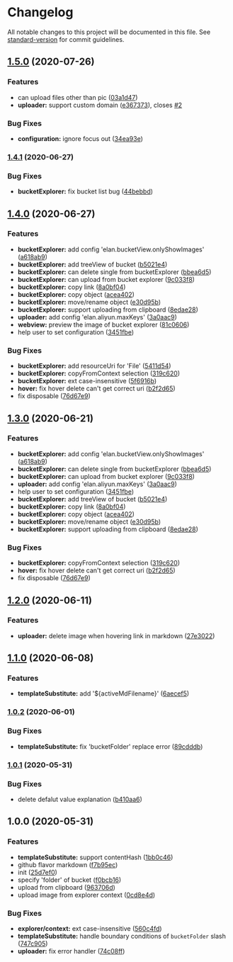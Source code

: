 # Changelog

All notable changes to this project will be documented in this file. See [standard-version](https://github.com/conventional-changelog/standard-version) for commit guidelines.

## [1.5.0](https://github.com/fangbinwei/aliyun-oss-uploader/compare/v1.4.1...v1.5.0) (2020-07-26)


### Features

* can upload files other than pic ([03a1d47](https://github.com/fangbinwei/aliyun-oss-uploader/commit/03a1d472c6f5f65b01ed66effe59be5a28051565))
* **uploader:** support custom domain ([e367373](https://github.com/fangbinwei/aliyun-oss-uploader/commit/e36737381b02f64ec0d868fc8a2180e0665268f9)), closes [#2](https://github.com/fangbinwei/aliyun-oss-uploader/issues/2)


### Bug Fixes

* **configuration:** ignore focus out ([34ea93e](https://github.com/fangbinwei/aliyun-oss-uploader/commit/34ea93e97a584fd60c6fe1da4c57691821155a5f))

### [1.4.1](https://github.com/fangbinwei/aliyun-oss-uploader/compare/v1.4.0...v1.4.1) (2020-06-27)


### Bug Fixes

* **bucketExplorer:** fix bucket list bug ([44bebbd](https://github.com/fangbinwei/aliyun-oss-uploader/commit/44bebbd23092afe5cf73c76348ead2c6f84f160c))

## [1.4.0](https://github.com/fangbinwei/aliyun-oss-uploader/compare/v1.2.0...v1.4.0) (2020-06-27)


### Features

* **bucketExplorer:** add config 'elan.bucketView.onlyShowImages' ([a618ab9](https://github.com/fangbinwei/aliyun-oss-uploader/commit/a618ab9b076ebeb67929993c35deeb15384a1da4))
* **bucketExplorer:** add treeView of bucket ([b5021e4](https://github.com/fangbinwei/aliyun-oss-uploader/commit/b5021e4fad7dc9d409f3754af7b54ab9ff30ad16))
* **bucketExplorer:** can delete single from bucketExplorer ([bbea6d5](https://github.com/fangbinwei/aliyun-oss-uploader/commit/bbea6d510701a8334d7b7c0a21f3bfc1edc424d6))
* **bucketExplorer:** can upload from bucket explorer ([9c033f8](https://github.com/fangbinwei/aliyun-oss-uploader/commit/9c033f81025175fce097fcf3fec840d8329af868))
* **bucketExplorer:** copy link ([8a0bf04](https://github.com/fangbinwei/aliyun-oss-uploader/commit/8a0bf044346fcc721a95a4756444d5c8f6dec6fe))
* **bucketExplorer:** copy object ([acea402](https://github.com/fangbinwei/aliyun-oss-uploader/commit/acea40242a7571584981b1155e794a9ab69bdeef))
* **bucketExplorer:** move/rename object ([e30d95b](https://github.com/fangbinwei/aliyun-oss-uploader/commit/e30d95bf4456e4ec2ca06cd4c1bf78e8547d7884))
* **bucketExplorer:** support uploading from clipboard ([8edae28](https://github.com/fangbinwei/aliyun-oss-uploader/commit/8edae282c7cd72822bb88ebe7323406957007a58))
* **uploader:** add config 'elan.aliyun.maxKeys' ([3a0aac9](https://github.com/fangbinwei/aliyun-oss-uploader/commit/3a0aac9788f9afa557866819c94cc64e7b6d5cfa))
* **webview:** preview the image of bucket explorer ([81c0606](https://github.com/fangbinwei/aliyun-oss-uploader/commit/81c060669f9422c7f94bac576c3b68305df81628))
* help user to set configuration ([3451fbe](https://github.com/fangbinwei/aliyun-oss-uploader/commit/3451fbe155aaa3a0a93e9c2ef3f7944a735bff05))


### Bug Fixes

* **bucketExplorer:** add resourceUri for 'File' ([5411d54](https://github.com/fangbinwei/aliyun-oss-uploader/commit/5411d5432b1546e00433e561af4b575f2f561abf))
* **bucketExplorer:** copyFromContext selection ([319c620](https://github.com/fangbinwei/aliyun-oss-uploader/commit/319c620a4089503d1742feceeebd7b57791010f7))
* **bucketExplorer:** ext case-insensitive ([5f6916b](https://github.com/fangbinwei/aliyun-oss-uploader/commit/5f6916bb964fafba73f5b56d15ad008ae72d08aa))
* **hover:** fix hover delete can't get correct uri ([b2f2d65](https://github.com/fangbinwei/aliyun-oss-uploader/commit/b2f2d65d01108dddb24b022e48801e730da28030))
* fix disposable ([76d67e9](https://github.com/fangbinwei/aliyun-oss-uploader/commit/76d67e93a0b023963ecc446935c08abc7ad70295))

## [1.3.0](https://github.com/fangbinwei/aliyun-oss-uploader/compare/v1.2.0...v1.3.0) (2020-06-21)


### Features

* **bucketExplorer:** add config 'elan.bucketView.onlyShowImages' ([a618ab9](https://github.com/fangbinwei/aliyun-oss-uploader/commit/a618ab9b076ebeb67929993c35deeb15384a1da4))
* **bucketExplorer:** can delete single from bucketExplorer ([bbea6d5](https://github.com/fangbinwei/aliyun-oss-uploader/commit/bbea6d510701a8334d7b7c0a21f3bfc1edc424d6))
* **bucketExplorer:** can upload from bucket explorer ([9c033f8](https://github.com/fangbinwei/aliyun-oss-uploader/commit/9c033f81025175fce097fcf3fec840d8329af868))
* **uploader:** add config 'elan.aliyun.maxKeys' ([3a0aac9](https://github.com/fangbinwei/aliyun-oss-uploader/commit/3a0aac9788f9afa557866819c94cc64e7b6d5cfa))
* help user to set configuration ([3451fbe](https://github.com/fangbinwei/aliyun-oss-uploader/commit/3451fbe155aaa3a0a93e9c2ef3f7944a735bff05))
* **bucketExplorer:** add treeView of bucket ([b5021e4](https://github.com/fangbinwei/aliyun-oss-uploader/commit/b5021e4fad7dc9d409f3754af7b54ab9ff30ad16))
* **bucketExplorer:** copy link ([8a0bf04](https://github.com/fangbinwei/aliyun-oss-uploader/commit/8a0bf044346fcc721a95a4756444d5c8f6dec6fe))
* **bucketExplorer:** copy object ([acea402](https://github.com/fangbinwei/aliyun-oss-uploader/commit/acea40242a7571584981b1155e794a9ab69bdeef))
* **bucketExplorer:** move/rename object ([e30d95b](https://github.com/fangbinwei/aliyun-oss-uploader/commit/e30d95bf4456e4ec2ca06cd4c1bf78e8547d7884))
* **bucketExplorer:** support uploading from clipboard ([8edae28](https://github.com/fangbinwei/aliyun-oss-uploader/commit/8edae282c7cd72822bb88ebe7323406957007a58))


### Bug Fixes

* **bucketExplorer:** copyFromContext selection ([319c620](https://github.com/fangbinwei/aliyun-oss-uploader/commit/319c620a4089503d1742feceeebd7b57791010f7))
* **hover:** fix hover delete can't get correct uri ([b2f2d65](https://github.com/fangbinwei/aliyun-oss-uploader/commit/b2f2d65d01108dddb24b022e48801e730da28030))
* fix disposable ([76d67e9](https://github.com/fangbinwei/aliyun-oss-uploader/commit/76d67e93a0b023963ecc446935c08abc7ad70295))

## [1.2.0](https://github.com/fangbinwei/aliyun-oss-uploader/compare/v1.1.0...v1.2.0) (2020-06-11)


### Features

* **uploader:** delete image when hovering link in markdown ([27e3022](https://github.com/fangbinwei/aliyun-oss-uploader/commit/27e302217d99fbdf8bdf0427d83cd174d0ab0370))

## [1.1.0](https://github.com/fangbinwei/aliyun-oss-uploader/compare/v1.0.2...v1.1.0) (2020-06-08)


### Features

* **templateSubstitute:** add '${activeMdFilename}' ([6aecef5](https://github.com/fangbinwei/aliyun-oss-uploader/commit/6aecef57e647c336bff914b86fb388d4ebc32b36))

### [1.0.2](https://github.com/fangbinwei/aliyun-oss-uploader/compare/v1.0.1...v1.0.2) (2020-06-01)


### Bug Fixes

* **templateSubstitute:** fix 'bucketFolder' replace error ([89cdddb](https://github.com/fangbinwei/aliyun-oss-uploader/commit/89cdddb7c6c411f5a7bf3175266978299d6ba0a6))

### [1.0.1](https://github.com/fangbinwei/aliyun-oss-uploader/compare/v1.0.0...v1.0.1) (2020-05-31)


### Bug Fixes

* delete defalut value explanation ([b410aa6](https://github.com/fangbinwei/aliyun-oss-uploader/commit/b410aa672e0beaa6c275bc2bc0b904fd1240803d))

## 1.0.0 (2020-05-31)


### Features

* **templateSubstitute:** support contentHash ([1bb0c46](https://github.com/fangbinwei/aliyun-oss-uploader/commit/1bb0c46174954f9c5cf52b8eafd238a34b6e549a))
* github flavor markdown ([f7b95ec](https://github.com/fangbinwei/aliyun-oss-uploader/commit/f7b95ecf487965d6bfade2d677e6abd402a6e649))
* init ([25d7ef0](https://github.com/fangbinwei/aliyun-oss-uploader/commit/25d7ef0a312406bfeabad255d398e0992dc725e0))
* specify 'folder' of bucket ([f0bcb16](https://github.com/fangbinwei/aliyun-oss-uploader/commit/f0bcb164d2c0e16ae74483718edfc513268bec84))
* upload from clipboard ([963706d](https://github.com/fangbinwei/aliyun-oss-uploader/commit/963706d53db9dc6374f1948dc9cb6704dc35da0c))
* upload image from explorer context ([0cd8e4d](https://github.com/fangbinwei/aliyun-oss-uploader/commit/0cd8e4d98e5b887447906970f2c9443c11819b7f))


### Bug Fixes

* **explorer/context:** ext case-insensitive ([560c4fd](https://github.com/fangbinwei/aliyun-oss-uploader/commit/560c4fd683308ec59a9bb003b172b29054b716ed))
* **templateSubstitute:** handle boundary conditions of `bucketFolder` slash ([747c905](https://github.com/fangbinwei/aliyun-oss-uploader/commit/747c905bc48da160376278434f867b8bfd8fc332))
* **uploader:** fix error handler ([74c08ff](https://github.com/fangbinwei/aliyun-oss-uploader/commit/74c08ff7c23c6e14ac08cb95142b6035bd0ba013))
